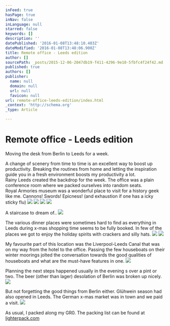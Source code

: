```yaml
---
inFeed: true
hasPage: true
inNav: false
inLanguage: null
starred: false
keywords: []
description: ''
datePublished: '2016-01-08T13:48:10.403Z'
dateModified: '2016-01-08T13:48:06.900Z'
title: Remote office - Leeds edition
author: []
sourcePath: _posts/2015-12-06-2047db19-f411-4296-9e10-5fbfc4f24f42.md
published: true
authors: []
publisher:
  name: null
  domain: null
  url: null
  favicon: null
url: remote-office-leeds-edition/index.html
_context: 'http://schema.org'
_type: Article

---
```

# Remote office - Leeds edition

Moving the desk from Berlin to Leeds for a week.

A change of scenery from time to time is an excellent way to boost up productivity. Breaking the routines from home and letting the inspiration guide you in a fresh environment boosts my productivity a lot.   
Rainy Leeds created the backdrop for the week. The office was a plain conference room where we packed ourselves into random seats.  
Royal Armories museum was a wonderful place to visit for a history geek like me. Cannons! Swords! Epicness! (and exhaustion if one has a icky sticky flu) ![](https://the-grid-user-content.s3-us-west-2.amazonaws.com/48cdc7aa-35b5-470d-88bf-4bb9fd25f925.jpg)
![](https://the-grid-user-content.s3-us-west-2.amazonaws.com/30f43a69-b382-4681-b62c-60fc61affa42.jpg)
![](https://the-grid-user-content.s3-us-west-2.amazonaws.com/86170faf-6127-4a86-b71d-c7d03e1edbd6.gif)
![](https://the-grid-user-content.s3-us-west-2.amazonaws.com/d6733f85-0dfa-451d-be11-26b6827b7722.jpg)

A staircase to dream of..
![](https://the-grid-user-content.s3-us-west-2.amazonaws.com/29e0a225-7bbf-4ea2-9bb0-2fe5bbae013d.jpg)

The various dinner places were sometimes hard to find as everything in Leeds during x-mas shopping time seems to be fully booked. In few of the places we got to enjoy the holiday spirits with crackers and silly hats.
![](https://the-grid-user-content.s3-us-west-2.amazonaws.com/8d83de99-ccc3-460e-b43b-1b38ffea6374.jpg)
![](https://the-grid-user-content.s3-us-west-2.amazonaws.com/8b46dde6-b1c3-4420-931a-c0aa33e27ead.jpg)

My favourite part of this location was the Liverpool-Leeds Canal that was on my way from the hotel to the office. Passing the few houseboats on their winter moorings  jolted the conversation towards the good qualities of houseboats and what are the must-have features in one.
![](https://the-grid-user-content.s3-us-west-2.amazonaws.com/195324a2-095c-452c-ba5b-7ea824f7ea9e.jpg)

Planning the next steps happened usually in the evening s over a pint or two. The beer (other than lager) desolation of Berlin was broken up nicely.
![](https://the-grid-user-content.s3-us-west-2.amazonaws.com/c0cb9d4b-c670-4188-92f4-18b71b0e7943.jpg)

But not forgetting the good things from Berlin either. Glühwein season had also opened in Leeds. The German x-mas market was in town and we paid a visit.
![](https://the-grid-user-content.s3-us-west-2.amazonaws.com/0a8976cd-a1a9-487e-8743-a608a25e8acc.jpg)

As usual, I packed along my GR0\. The packing list can be found at [lighterpack.com][0]

[0]: http://lighterpack.com/r/1qq3v5